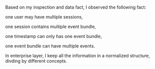 Based on my inspection and data fact, I observed the following fact:

one user may have multiple sessions,

one session contains multiple event bundle, 

one timestamp can only has one event bundle, 

one event bundle can have multiple events.

In enterprise layer, I keep all the information in a normalized structure, divding by different concepts.
